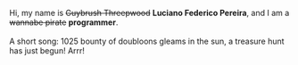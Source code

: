 Hi, my name is ~~Guybrush Threepwood~~ **Luciano Federico Pereira**, and I am a ~~wannabe pirate~~ **programmer**.<br><br>A short song: 1025 bounty of doubloons gleams in the sun, a treasure hunt has just begun! Arrr!
